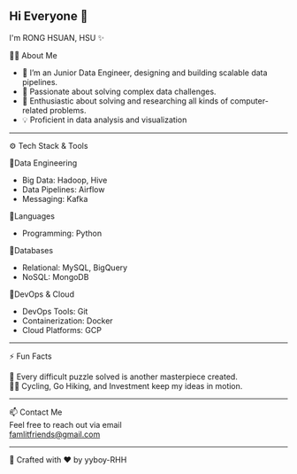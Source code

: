 ## Hi Everyone 👋  

I'm RONG HSUAN, HSU ✨


<!--
**yyboy-RHH/yyboy-RHH** is a ✨ _special_ ✨ repository because its `README.md` (this file) appears on your GitHub profile.

Here are some ideas to get you started:

- 🔭 I’m currently working on ...
- 🌱 I’m currently learning ...
- 👯 I’m looking to collaborate on ...
- 🤔 I’m looking for help with ...
- 💬 Ask me about ...
- 📫 How to reach me: ...
- 😄 Pronouns: ...
- ⚡ Fun fact: ...
-->

👨‍💻 About Me 
- 💼 I’m an Junior Data Engineer, designing and building scalable data pipelines. 
- 🌟 Passionate about solving complex data challenges.
- 🔭 Enthusiastic about solving and researching all kinds of computer-related problems.
- 💡 Proficient in data analysis and visualization

***

⚙️ Tech Stack & Tools  

🎯Data Engineering  
- Big Data: Hadoop, Hive  
- Data Pipelines: Airflow  
- Messaging: Kafka

🎯Languages 
 - Programming: Python

🎯Databases  
 - Relational: MySQL, BigQuery
 - NoSQL: MongoDB
   
🎯DevOps & Cloud  
 - DevOps Tools: Git
 - Containerization: Docker
 - Cloud Platforms: GCP

***

⚡ Fun Facts  

🚀 Every difficult puzzle solved is another masterpiece created.  
🚴‍♂️ Cycling, Go Hiking, and Investment keep my ideas in motion.

***

📫 Contact Me  
Feel free to reach out via email  
famlitfriends@gmail.com

***

🤹 Crafted with ❤️ by yyboy-RHH


